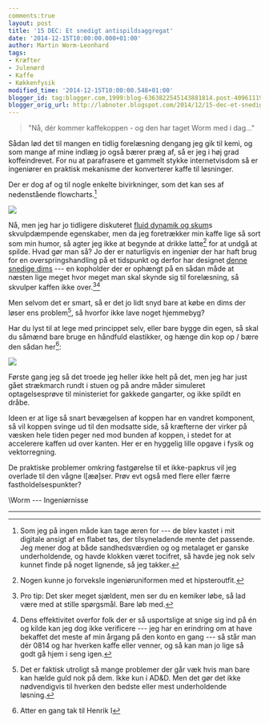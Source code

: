 ```yaml
---
comments:true
layout: post
title: '15 DEC: Et snedigt antispildsaggregat'
date: '2014-12-15T10:00:00.000+01:00'
author: Martin Worm-Leonhard
tags:
- Kræfter
- Julenørd
- Kaffe
- Køkkenfysik
modified_time: '2014-12-15T10:00:00.548+01:00'
blogger_id: tag:blogger.com,1999:blog-6363822545143881814.post-4096111944502852631
blogger_orig_url: http://labnoter.blogspot.com/2014/12/15-dec-et-snedigt-antispildsaggregat.html
---
```


>"Nå, dér kommer kaffekoppen - og den har taget Worm med i dag..."

Sådan lød det til mangen en tidlig forelæsning dengang jeg gik til kemi,
og som mange af mine indlæg jo også bærer præg af, så er jeg i høj grad
koffeindrevet. For nu at parafrasere et gammelt stykke internetvisdom så
er ingeniører en praktisk mekanisme der konverterer kaffe til
løsninger.

Der er dog af og til nogle enkelte bivirkninger, som det kan ses af
nedenstående flowcharts.[^1]

[![]({{site.url}}/images/-OdgZAdNWneM/VI2Nj7Adu1I/AAAAAAAACjY/xVh_HuJvu5E/s1600/1966218_10152874159086840_5516759861833684799_o.jpg)]({{site.url}}/images/-OdgZAdNWneM/VI2Nj7Adu1I/AAAAAAAACjY/xVh_HuJvu5E/s1600/1966218_10152874159086840_5516759861833684799_o.jpg)

Nå, men jeg har jo tidligere diskuteret [fluid dynamik og
skum](http://labnoter.blogspot.dk/2014/12/03-dec-julel-og-kaffespild.html)s
skvulpdæmpende egenskaber, men da jeg foretrækker min kaffe lige så sort
som min humor, så agter jeg ikke at begynde at drikke latte[^2] for at
undgå at spilde. Hvad gør man så? Jo der er naturligvis en ingeniør der
har haft brug for en overspringshandling på et tidspunkt og derfor har
designet [denne snedige dims](http://www.thinkgeek.com/product/ea9a/) ---
en kopholder der er ophængt på en sådan måde at næsten lige meget hvor
meget man skal skynde sig til forelæsning, så skvulper kaffen ikke
over.[^3][^3a]

Men selvom det er smart, så er det jo lidt snyd bare at købe en dims der
løser ens problem[^4], så hvorfor ikke lave noget hjemmebyg?

Har du lyst til at lege med princippet selv, eller bare bygge din egen,
så skal du såmænd bare bruge en håndfuld elastikker, og hænge din kop op
/ bære den sådan her[^5]:


[![]({{site.url}}/images/-wCGWJ1Mn5O4/VI2SF5XY_DI/AAAAAAAACjk/sxpUrnnDcTE/s1600/2014-12-14%2B14.31.57.jpg)]({{site.url}}/images/-wCGWJ1Mn5O4/VI2SF5XY_DI/AAAAAAAACjk/sxpUrnnDcTE/s1600/2014-12-14%2B14.31.57.jpg)

Første gang jeg så det troede jeg heller ikke helt på det, men jeg har
just gået strækmarch rundt i stuen og på andre måder simuleret
optagelsesprøve til ministeriet for gakkede gangarter, og ikke spildt en
dråbe.

Ideen er at lige så snart bevægelsen af koppen har en vandret komponent,
så vil koppen svinge ud til den modsatte side, så kræfterne der virker
på væsken hele tiden peger ned mod bunden af koppen, i stedet for at
accelerere kaffen ud over kanten. Her er en hyggelig lille opgave i
fysik og vektorregning.

De praktiske problemer omkring fastgørelse til et ikke-papkrus vil jeg
overlade til den vågne l\[æø\]ser. Prøv evt også med flere eller færre
fastholdelsespunkter?

\\Worm --- Ingeniørnisse

------------------------------------------------------------------------

[^1]: Som jeg på ingen måde kan tage æren for --- de blev kastet i mit
    digitale ansigt af en flabet tøs, der tilsyneladende mente det passende.
    Jeg mener dog at både sandhedsværdien og og metalaget er ganske
    underholdende, og havde klokken været tocifret, så havde jeg nok selv
    kunnet finde på noget lignende, så jeg takker.

[^2]: Nogen kunne jo forveksle ingeniøruniformen med et hipsteroutfit.

[^3]: Pro tip: Det sker meget sjældent, men ser du en kemiker løbe, så
    lad være med at stille spørgsmål. Bare løb med.

[^3a]: Dens effektivitet overfor folk der er så usportslige at snige
    sig ind på én og kilde kan jeg dog ikke verificere --- jeg har en
    erindring om at have bekaffet det meste af min årgang på den konto en
    gang --- så står man dér 0814 og har hverken kaffe eller venner, og så kan
    man jo lige så godt gå hjem i seng igen.

[^4]: Det er faktisk utroligt så mange problemer der går væk hvis man
    bare kan hælde guld nok på dem. Ikke kun i AD&D. Men det gør det ikke
    nødvendigvis til hverken den bedste eller mest underholdende løsning.

[^5]: Atter en gang tak til Henrik I

